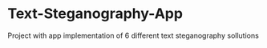 # Text-Steganography-App
Project with app implementation of 6 different text steganography sollutions
